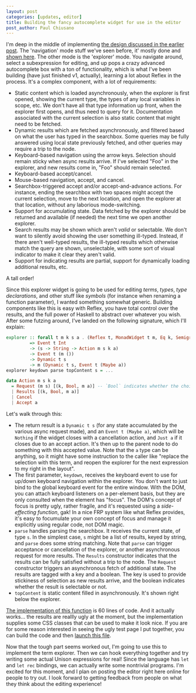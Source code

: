 ```yaml
---
layout: post
categories: [updates, editor]
title: Building the fancy autocomplete widget for use in the editor
post_author: Paul Chiusano
---
```


I'm deep in the middle of implementing [the design discussed in the earlier post](/2015-10-14/fluent-editing.html). The 'navigation' mode stuff we've seen before, it' mostly done and [shown here](/2015-09-17/directional-navigation.html). The other mode is the 'explorer' mode. You navigate around, select a subexpression for editing, and up pops a crazy advanced autocomplete box with a ton of functionality, which is what I've been building (have just finished v1, actually), learning a lot about Reflex in the process. It's a complex component, with a lot of requirements:

* Static content which is loaded asynchronously, when the explorer is first opened, showing the current type, the types of any local variables in scope, etc. We don't have all that type information up front, when the explorer first opens, and thus need to query for it. Documentation associated with the current selection is also static content that might need to be fetched.
* Dynamic results which are fetched asynchronously, and filtered based on what the user has typed in the searchbox. Some queries may be fully answered using local state previously fetched, and other queries may require a trip to the node.
* Keyboard-based navigation using the arrow keys. Selection should remain sticky when async results arrive. If I've selected "Foo" in the explorer, and new results come in, "Foo" should remain selected.
* Keyboard-based accept/cancel.
* Mouse-based navigation, accept, and cancel.
* Searchbox-triggered accept and/or accept-and-advance actions. For instance, ending the searchbox with two spaces might accept the current selection, move to the next location, and open the explorer at that location, without any laborious mode-switching.
* Support for accumulating state. Data fetched by the explorer should be returned and available (if needed) the next time we open another explorer.
* Search results may be shown which aren't _valid_ or selectable. We don't want to silently avoid showing the user something ill-typed. Instead, if there aren't well-typed results, the ill-typed results which otherwise match the query are shown, unselectable, with some sort of visual indicator to make it clear they aren't valid.
* Support for indicating results are partial, support for dynamically loading additional results, etc.

A tall order!

Since this explorer widget is going to be used for editing _terms_, _types_, _type declarations_, and other stuff like _symbols_ (for instance when renaming a function parameter), I wanted something somewhat generic. Building components like this is easy with Reflex, you have total control over the results, and the full power of Haskell to abstract over whatever you wish. After some futzing around, I've landed on the following signature, which I'll explain:

```Haskell
explorer :: forall t m k s a . (Reflex t, MonadWidget t m, Eq k, Semigroup s)
         => Event t Int
         -> (s -> String -> Action m s k a)
         -> Event t (m ())
         -> Dynamic t s
         -> m (Dynamic t s, Event t (Maybe a))
explorer keydown parse topContent s = ...

data Action m s k a
  = Request (m s) [(k, Bool, m a)] -- `Bool` indicates whether the choice is selectable
  | Results [(k, Bool, m a)]
  | Cancel
  | Accept a
```

Let's walk through this:

* The return result is a `Dynamic t s` (for any state accumulated by the various async request made), and an `Event t (Maybe a)`, which will be `Nothing` if the widget closes with a cancellation action, and `Just a` if it closes due to an accept action. It's then up to the parent node to do something with this accepted value. Note that the `a` type can be anything, so it might have some instruction to the caller like "replace the selection with this term, and reopen the explorer for the next expression to my right in the layout".
* The first parameter, `keydown`, receives the keyboard event to use for up/down keyboard navigation within the explorer. You don't want to just bind to the global keyboard event for the entire window. With the DOM, you can attach keyboard listeners on a per-element basis, but they are only consulted when the element has "focus". The DOM's concept of focus is pretty ugly, rather fragile, and it's requested using a _side-effecting function_, gak! In a nice FRP system like what Reflex provides, it's easy to focumulate your own concept of focus and manage it explicitly using regular code, not DOM magic.
* `parse` handles parsing the searchbox. It receives the current state, of type `s`. In the simplest case, `s` might be a list of results, keyed by string, and `parse` does some string matching. Note that `parse` can trigger acceptance or cancellation of the explorer, or another asynchronous request for more results. The `Results` constructor indicates that the results can be fully satisfied without a trip to the node. The `Request` constructor triggers an asynchronous fetch of additional state. The results are tagged with a key and a boolean. The key is used to provide stickiness of selection as new results arrive, and the boolean indicates whether the result is selectable or not.
* `topContent` is static content filled in asynchronously. It's shown right below the explorer.

[The implementation of this function](https://github.com/unisonweb/platform/blob/master/editor/src/Unison/Explorer.hs#L38) is 60 lines of code. And it actually works... the results are reallly ugly at the moment, but the implementation supplies some CSS classes that can be used to make it look nice. If you are for some reason interested in seeing the ugly test page I put together, you can build the code and then [launch this file](https://github.com/unisonweb/platform/blob/master/editor/explorer.html).

Now that the tough part seems worked out, I'm going to use this to implement the term explorer. Then we can hook everything together and try writing some actual Unison expressions for real! Since the language has `let` and `let rec` bindings, we can actually write some nontrivial programs. I'm excited for this moment, and I plan on posting the editor right here online for people to try out. I look forward to getting feedback from people on what they think about the editing experience!

